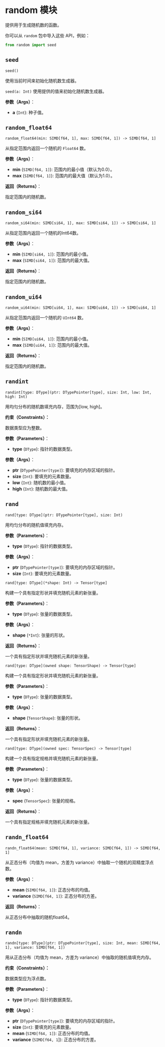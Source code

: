 # random 模块

提供用于生成随机数的函数。

你可以从 `random` 包中导入这些 API，例如：

```python
from random import seed
```

## `seed`
`seed()`

使用当前时间来初始化随机数生成器。

`seed(a: Int)`
使用提供的值来初始化随机数生成器。

**参数（Args）**：

- **a** (`Int`): 种子值。

## `random_float64`
`random_float64(min: SIMD[f64, 1], max: SIMD[f64, 1]) -> SIMD[f64, 1]`

从指定范围内返回一个随机的 `Float64` 数。

**参数（Args）**：

- **min** (`SIMD[f64, 1]`): 范围内的最小值（默认为0.0）。
- **max** (`SIMD[f64, 1]`): 范围内的最大值（默认为1.0）。

**返回（Returns）**：

指定范围内的随机数。



## `random_si64`
`random_si64(min: SIMD[si64, 1], max: SIMD[si64, 1]) -> SIMD[si64, 1]`

从指定范围内返回一个随机的Int64数。

**参数（Args）**：

- **min** (`SIMD[si64, 1]`): 范围内的最小值。
- **max** (`SIMD[si64, 1]`): 范围内的最大值。

**返回（Returns）**：

指定范围内的随机数。



## `random_ui64`
`random_ui64(min: SIMD[ui64, 1], max: SIMD[ui64, 1]) -> SIMD[ui64, 1]`

从指定范围内返回一个随机的 `UInt64` 数。

**参数（Args）**：

- **min** (`SIMD[ui64, 1]`): 范围内的最小值。
- **max** (`SIMD[ui64, 1]`): 范围内的最大值。

**返回（Returns）**：

指定范围内的随机数。



## `randint`
`randint[type: DType](ptr: DTypePointer[type], size: Int, low: Int, high: Int)`

用均匀分布的随机数填充内存，范围为[low, high]。

**约束（Constraints）：**

数据类型应为整数。

**参数（Parameters）**：

- **type** (`DType`): 指针的数据类型。

**参数（Args）**：

- **ptr** (`DTypePointer[type]`): 要填充的内存区域的指针。
- **size** (`Int`): 要填充的元素数量。
- **low** (`Int`): 随机数的最小值。
- **high** (`Int`): 随机数的最大值。



## `rand`
`rand[type: DType](ptr: DTypePointer[type], size: Int)`

用均匀分布的随机值填充内存。

**参数（Parameters）**：

- **type** (`DType`): 指针的数据类型。

**参数（Args）**：

- **ptr** (`DTypePointer[type]`): 要填充的内存区域的指针。
- **size** (`Int`): 要填充的元素数量。



`rand[type: DType](*shape: Int) -> Tensor[type]`

构建一个具有指定形状并填充随机元素的新张量。

**参数（Parameters）**：

- **type** (`DType`): 张量的数据类型。

**参数（Args）**：

- **shape** (`*Int`): 张量的形状。

**返回（Returns）**：

一个具有指定形状并填充随机元素的新张量。



`rand[type: DType](owned shape: TensorShape) -> Tensor[type]`

构建一个具有指定形状并填充随机元素的新张量。

**参数（Parameters）**：

- **type** (`DType`): 张量的数据类型。

**参数（Args）**：

- **shape** (`TensorShape`): 张量的形状。

**返回（Returns）**：

一个具有指定形状并填充随机元素的新张量。



`rand[type: DType](owned spec: TensorSpec) -> Tensor[type]`

构建一个具有指定规格并填充随机元素的新张量。

**参数（Parameters）**：

- **type** (`DType`): 张量的数据类型。

**参数（Args）**：

- **spec** (`TensorSpec`): 张量的规格。

**返回（Returns）**：

一个具有指定规格并填充随机元素的新张量。



## `randn_float64`
`randn_float64(mean: SIMD[f64, 1], variance: SIMD[f64, 1]) -> SIMD[f64, 1]`

从正态分布（均值为 mean，方差为 variance）中抽取一个随机的双精度浮点数。

**参数（Args）**：

- **mean** (`SIMD[f64, 1]`): 正态分布的均值。
- **variance** (`SIMD[f64, 1]`): 正态分布的方差。

**返回（Returns）**：

从正态分布中抽取的随机float64。



## `randn`
`randn[type: DType](ptr: DTypePointer[type], size: Int, mean: SIMD[f64, 1], variance: SIMD[f64, 1])`

用从正态分布（均值为 mean，方差为 variance）中抽取的随机值填充内存。

**约束（Constraints）：**

数据类型应为浮点数。

**参数（Parameters）**：

- **type** (`DType`): 指针的数据类型。

**参数（Args）**：

- **ptr** (`DTypePointer[type]`): 要填充的内存区域的指针。
- **size** (`Int`): 要填充的元素数量。
- **mean** (`SIMD[f64, 1]`): 正态分布的均值。
- **variance** (`SIMD[f64, 1`]): 正态分布的方差。
